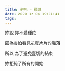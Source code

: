 ```yaml
---
title: 避免 - 顧城
date: 2020-12-04 19:21:41
tags:
---
```

妳說
妳不愛種花

因為害怕看見花壹片片的雕落

所以
為了避免壹切的結束

妳拒絕了所有的開始
